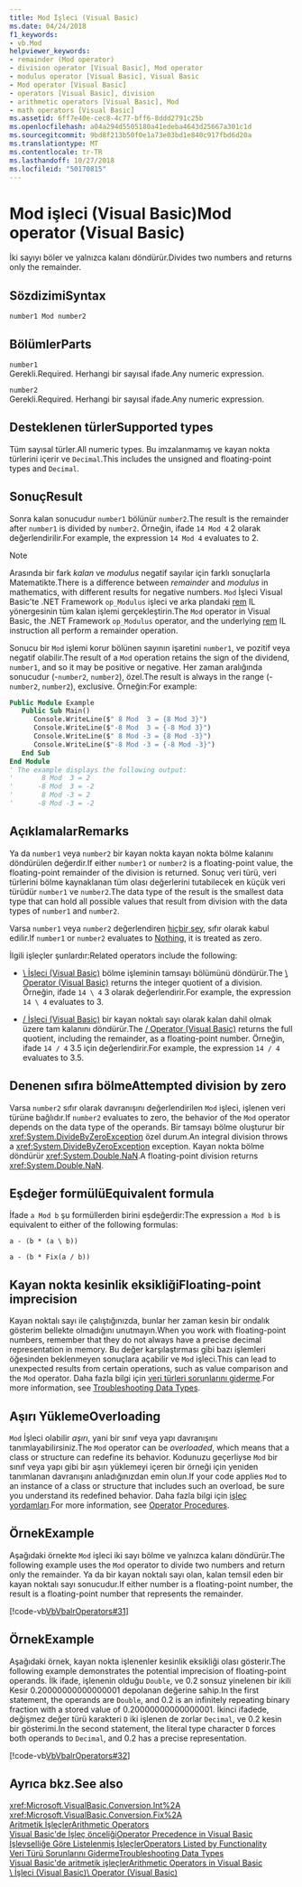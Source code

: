 ```yaml
---
title: Mod İşleci (Visual Basic)
ms.date: 04/24/2018
f1_keywords:
- vb.Mod
helpviewer_keywords:
- remainder (Mod operator)
- division operator [Visual Basic], Mod operator
- modulus operator [Visual Basic], Visual Basic
- Mod operator [Visual Basic]
- operators [Visual Basic], division
- arithmetic operators [Visual Basic], Mod
- math operators [Visual Basic]
ms.assetid: 6ff7e40e-cec8-4c77-bff6-8ddd2791c25b
ms.openlocfilehash: a04a294d5505180a41edeba4643d25667a301c1d
ms.sourcegitcommit: 9bd8f213b50f0e1a73e03bd1e840c917fbd6d20a
ms.translationtype: MT
ms.contentlocale: tr-TR
ms.lasthandoff: 10/27/2018
ms.locfileid: "50170815"
---
```

# <a name="mod-operator-visual-basic"></a><span data-ttu-id="c4661-102">Mod işleci (Visual Basic)</span><span class="sxs-lookup"><span data-stu-id="c4661-102">Mod operator (Visual Basic)</span></span>
<span data-ttu-id="c4661-103">İki sayıyı böler ve yalnızca kalanı döndürür.</span><span class="sxs-lookup"><span data-stu-id="c4661-103">Divides two numbers and returns only the remainder.</span></span>  
  
## <a name="syntax"></a><span data-ttu-id="c4661-104">Sözdizimi</span><span class="sxs-lookup"><span data-stu-id="c4661-104">Syntax</span></span>  
  
```  
number1 Mod number2  
```  
  
## <a name="parts"></a><span data-ttu-id="c4661-105">Bölümler</span><span class="sxs-lookup"><span data-stu-id="c4661-105">Parts</span></span>  
 `number1`  
 <span data-ttu-id="c4661-106">Gerekli.</span><span class="sxs-lookup"><span data-stu-id="c4661-106">Required.</span></span> <span data-ttu-id="c4661-107">Herhangi bir sayısal ifade.</span><span class="sxs-lookup"><span data-stu-id="c4661-107">Any numeric expression.</span></span>  
  
 `number2`  
 <span data-ttu-id="c4661-108">Gerekli.</span><span class="sxs-lookup"><span data-stu-id="c4661-108">Required.</span></span> <span data-ttu-id="c4661-109">Herhangi bir sayısal ifade.</span><span class="sxs-lookup"><span data-stu-id="c4661-109">Any numeric expression.</span></span>  
  
## <a name="supported-types"></a><span data-ttu-id="c4661-110">Desteklenen türler</span><span class="sxs-lookup"><span data-stu-id="c4661-110">Supported types</span></span>  
 <span data-ttu-id="c4661-111">Tüm sayısal türler.</span><span class="sxs-lookup"><span data-stu-id="c4661-111">All numeric types.</span></span> <span data-ttu-id="c4661-112">Bu imzalanmamış ve kayan nokta türlerini içerir ve `Decimal`.</span><span class="sxs-lookup"><span data-stu-id="c4661-112">This includes the unsigned and floating-point types and `Decimal`.</span></span>  
  
## <a name="result"></a><span data-ttu-id="c4661-113">Sonuç</span><span class="sxs-lookup"><span data-stu-id="c4661-113">Result</span></span>

<span data-ttu-id="c4661-114">Sonra kalan sonucudur `number1` bölünür `number2`.</span><span class="sxs-lookup"><span data-stu-id="c4661-114">The result is the remainder after `number1` is divided by `number2`.</span></span> <span data-ttu-id="c4661-115">Örneğin, ifade `14 Mod 4` 2 olarak değerlendirilir.</span><span class="sxs-lookup"><span data-stu-id="c4661-115">For example, the expression `14 Mod 4` evaluates to 2.</span></span>  

> [!NOTE]
> <span data-ttu-id="c4661-116">Arasında bir fark *kalan* ve *modulus* negatif sayılar için farklı sonuçlarla Matematikte.</span><span class="sxs-lookup"><span data-stu-id="c4661-116">There is a difference between *remainder* and *modulus* in mathematics, with different results for negative numbers.</span></span> <span data-ttu-id="c4661-117">`Mod` İşleci Visual Basic'te .NET Framework `op_Modulus` işleci ve arka plandaki [rem](<xref:System.Reflection.Emit.OpCodes.Rem>) IL yönergesinin tüm kalan işlemi gerçekleştirin.</span><span class="sxs-lookup"><span data-stu-id="c4661-117">The `Mod` operator in Visual Basic, the .NET Framework `op_Modulus` operator, and the underlying [rem](<xref:System.Reflection.Emit.OpCodes.Rem>) IL instruction all perform a remainder operation.</span></span>

<span data-ttu-id="c4661-118">Sonucu bir `Mod` işlemi korur bölünen sayının işaretini `number1`, ve pozitif veya negatif olabilir.</span><span class="sxs-lookup"><span data-stu-id="c4661-118">The result of a `Mod` operation retains the sign of the dividend, `number1`, and so it may be positive or negative.</span></span> <span data-ttu-id="c4661-119">Her zaman aralığında sonucudur (-`number2`, `number2`), özel.</span><span class="sxs-lookup"><span data-stu-id="c4661-119">The result is always in the range (-`number2`, `number2`), exclusive.</span></span> <span data-ttu-id="c4661-120">Örneğin:</span><span class="sxs-lookup"><span data-stu-id="c4661-120">For example:</span></span>

```vb
Public Module Example
   Public Sub Main()
      Console.WriteLine($" 8 Mod  3 = {8 Mod 3}")
      Console.WriteLine($"-8 Mod  3 = {-8 Mod 3}")
      Console.WriteLine($" 8 Mod -3 = {8 Mod -3}")
      Console.WriteLine($"-8 Mod -3 = {-8 Mod -3}")
   End Sub
End Module
' The example displays the following output:
'       8 Mod  3 = 2
'      -8 Mod  3 = -2
'       8 Mod -3 = 2
'      -8 Mod -3 = -2
```

## <a name="remarks"></a><span data-ttu-id="c4661-121">Açıklamalar</span><span class="sxs-lookup"><span data-stu-id="c4661-121">Remarks</span></span>  
 <span data-ttu-id="c4661-122">Ya da `number1` veya `number2` bir kayan nokta kayan nokta bölme kalanını döndürülen değerdir.</span><span class="sxs-lookup"><span data-stu-id="c4661-122">If either `number1` or `number2` is a floating-point value, the floating-point remainder of the division is returned.</span></span> <span data-ttu-id="c4661-123">Sonuç veri türü, veri türlerini bölme kaynaklanan tüm olası değerlerini tutabilecek en küçük veri türüdür `number1` ve `number2`.</span><span class="sxs-lookup"><span data-stu-id="c4661-123">The data type of the result is the smallest data type that can hold all possible values that result from division with the data types of `number1` and `number2`.</span></span>  
  
 <span data-ttu-id="c4661-124">Varsa `number1` veya `number2` değerlendiren [hiçbir şey](../../../visual-basic/language-reference/nothing.md), sıfır olarak kabul edilir.</span><span class="sxs-lookup"><span data-stu-id="c4661-124">If `number1` or `number2` evaluates to [Nothing](../../../visual-basic/language-reference/nothing.md), it is treated as zero.</span></span>  
  
 <span data-ttu-id="c4661-125">İlgili işleçler şunlardır:</span><span class="sxs-lookup"><span data-stu-id="c4661-125">Related operators include the following:</span></span>  
  
-   <span data-ttu-id="c4661-126">[\ İşleci (Visual Basic)](../../../visual-basic/language-reference/operators/integer-division-operator.md) bölme işleminin tamsayı bölümünü döndürür.</span><span class="sxs-lookup"><span data-stu-id="c4661-126">The [\ Operator (Visual Basic)](../../../visual-basic/language-reference/operators/integer-division-operator.md) returns the integer quotient of a division.</span></span> <span data-ttu-id="c4661-127">Örneğin, ifade `14 \ 4` 3 olarak değerlendirir.</span><span class="sxs-lookup"><span data-stu-id="c4661-127">For example, the expression `14 \ 4` evaluates to 3.</span></span>  
  
-   <span data-ttu-id="c4661-128">[/ İşleci (Visual Basic)](../../../visual-basic/language-reference/operators/floating-point-division-operator.md) bir kayan noktalı sayı olarak kalan dahil olmak üzere tam kalanını döndürür.</span><span class="sxs-lookup"><span data-stu-id="c4661-128">The [/ Operator (Visual Basic)](../../../visual-basic/language-reference/operators/floating-point-division-operator.md) returns the full quotient, including the remainder, as a floating-point number.</span></span> <span data-ttu-id="c4661-129">Örneğin, ifade `14 / 4` 3.5 için değerlendirir.</span><span class="sxs-lookup"><span data-stu-id="c4661-129">For example, the expression `14 / 4` evaluates to 3.5.</span></span>  
  
## <a name="attempted-division-by-zero"></a><span data-ttu-id="c4661-130">Denenen sıfıra bölme</span><span class="sxs-lookup"><span data-stu-id="c4661-130">Attempted division by zero</span></span>  
 <span data-ttu-id="c4661-131">Varsa `number2` sıfır olarak davranışını değerlendirilen `Mod` işleci, işlenen veri türüne bağlıdır.</span><span class="sxs-lookup"><span data-stu-id="c4661-131">If `number2` evaluates to zero, the behavior of the `Mod` operator depends on the data type of the operands.</span></span> <span data-ttu-id="c4661-132">Bir tamsayı bölme oluşturur bir <xref:System.DivideByZeroException> özel durum.</span><span class="sxs-lookup"><span data-stu-id="c4661-132">An integral division throws a <xref:System.DivideByZeroException> exception.</span></span> <span data-ttu-id="c4661-133">Kayan nokta bölme döndürür <xref:System.Double.NaN>.</span><span class="sxs-lookup"><span data-stu-id="c4661-133">A floating-point division returns <xref:System.Double.NaN>.</span></span>  
  
## <a name="equivalent-formula"></a><span data-ttu-id="c4661-134">Eşdeğer formülü</span><span class="sxs-lookup"><span data-stu-id="c4661-134">Equivalent formula</span></span>  
 <span data-ttu-id="c4661-135">İfade `a Mod b` şu formüllerden birini eşdeğerdir:</span><span class="sxs-lookup"><span data-stu-id="c4661-135">The expression `a Mod b` is equivalent to either of the following formulas:</span></span>  
  
 `a - (b * (a \ b))`  
  
 `a - (b * Fix(a / b))`  
  
## <a name="floating-point-imprecision"></a><span data-ttu-id="c4661-136">Kayan nokta kesinlik eksikliği</span><span class="sxs-lookup"><span data-stu-id="c4661-136">Floating-point imprecision</span></span>  
 <span data-ttu-id="c4661-137">Kayan noktalı sayı ile çalıştığınızda, bunlar her zaman kesin bir ondalık gösterim bellekte olmadığını unutmayın.</span><span class="sxs-lookup"><span data-stu-id="c4661-137">When you work with floating-point numbers, remember that they do not always have a precise decimal representation in memory.</span></span> <span data-ttu-id="c4661-138">Bu değer karşılaştırması gibi bazı işlemleri öğesinden beklenmeyen sonuçlara açabilir ve `Mod` işleci.</span><span class="sxs-lookup"><span data-stu-id="c4661-138">This can lead to unexpected results from certain operations, such as value comparison and the `Mod` operator.</span></span> <span data-ttu-id="c4661-139">Daha fazla bilgi için [veri türleri sorunlarını giderme](../../../visual-basic/programming-guide/language-features/data-types/troubleshooting-data-types.md).</span><span class="sxs-lookup"><span data-stu-id="c4661-139">For more information, see [Troubleshooting Data Types](../../../visual-basic/programming-guide/language-features/data-types/troubleshooting-data-types.md).</span></span>  
  
## <a name="overloading"></a><span data-ttu-id="c4661-140">Aşırı Yükleme</span><span class="sxs-lookup"><span data-stu-id="c4661-140">Overloading</span></span>  
 <span data-ttu-id="c4661-141">`Mod` İşleci olabilir *aşırı*, yani bir sınıf veya yapı davranışını tanımlayabilirsiniz.</span><span class="sxs-lookup"><span data-stu-id="c4661-141">The `Mod` operator can be *overloaded*, which means that a class or structure can redefine its behavior.</span></span> <span data-ttu-id="c4661-142">Kodunuzu geçerliyse `Mod` bir sınıf veya yapı gibi bir aşırı yüklemeyi içeren bir örneği için yeniden tanımlanan davranışını anladığınızdan emin olun.</span><span class="sxs-lookup"><span data-stu-id="c4661-142">If your code applies `Mod` to an instance of a class or structure that includes such an overload, be sure you understand its redefined behavior.</span></span> <span data-ttu-id="c4661-143">Daha fazla bilgi için [işleç yordamları](../../../visual-basic/programming-guide/language-features/procedures/operator-procedures.md).</span><span class="sxs-lookup"><span data-stu-id="c4661-143">For more information, see [Operator Procedures](../../../visual-basic/programming-guide/language-features/procedures/operator-procedures.md).</span></span>  
  
## <a name="example"></a><span data-ttu-id="c4661-144">Örnek</span><span class="sxs-lookup"><span data-stu-id="c4661-144">Example</span></span>  
 <span data-ttu-id="c4661-145">Aşağıdaki örnekte `Mod` işleci iki sayı bölme ve yalnızca kalanı döndürür.</span><span class="sxs-lookup"><span data-stu-id="c4661-145">The following example uses the `Mod` operator to divide two numbers and return only the remainder.</span></span> <span data-ttu-id="c4661-146">Ya da bir kayan noktalı sayı olan, kalan temsil eden bir kayan noktalı sayı sonucudur.</span><span class="sxs-lookup"><span data-stu-id="c4661-146">If either number is a floating-point number, the result is a floating-point number that represents the remainder.</span></span>  
  
 [!code-vb[VbVbalrOperators#31](../../../visual-basic/language-reference/operators/codesnippet/VisualBasic/mod-operator_1.vb)]  
  
## <a name="example"></a><span data-ttu-id="c4661-147">Örnek</span><span class="sxs-lookup"><span data-stu-id="c4661-147">Example</span></span>  
 <span data-ttu-id="c4661-148">Aşağıdaki örnek, kayan nokta işlenenler kesinlik eksikliği olası gösterir.</span><span class="sxs-lookup"><span data-stu-id="c4661-148">The following example demonstrates the potential imprecision of floating-point operands.</span></span> <span data-ttu-id="c4661-149">İlk ifade, işlenenin olduğu `Double`, ve 0.2 sonsuz yinelenen bir ikili Kesir 0.20000000000000001 depolanan değerine sahip.</span><span class="sxs-lookup"><span data-stu-id="c4661-149">In the first statement, the operands are `Double`, and 0.2 is an infinitely repeating binary fraction with a stored value of 0.20000000000000001.</span></span> <span data-ttu-id="c4661-150">İkinci ifadede, değişmez değer türü karakteri `D` iki işlenen de zorlar `Decimal`, ve 0.2 kesin bir gösterimi.</span><span class="sxs-lookup"><span data-stu-id="c4661-150">In the second statement, the literal type character `D` forces both operands to `Decimal`, and 0.2 has a precise representation.</span></span>  
  
 [!code-vb[VbVbalrOperators#32](../../../visual-basic/language-reference/operators/codesnippet/VisualBasic/mod-operator_2.vb)]  
  
## <a name="see-also"></a><span data-ttu-id="c4661-151">Ayrıca bkz.</span><span class="sxs-lookup"><span data-stu-id="c4661-151">See also</span></span>  
 <xref:Microsoft.VisualBasic.Conversion.Int%2A>  
 <xref:Microsoft.VisualBasic.Conversion.Fix%2A>  
 [<span data-ttu-id="c4661-152">Aritmetik İşleçler</span><span class="sxs-lookup"><span data-stu-id="c4661-152">Arithmetic Operators</span></span>](../../../visual-basic/language-reference/operators/arithmetic-operators.md)  
 [<span data-ttu-id="c4661-153">Visual Basic'de İşleç önceliği</span><span class="sxs-lookup"><span data-stu-id="c4661-153">Operator Precedence in Visual Basic</span></span>](../../../visual-basic/language-reference/operators/operator-precedence.md)  
 [<span data-ttu-id="c4661-154">İşlevselliğe Göre Listelenmiş İşleçler</span><span class="sxs-lookup"><span data-stu-id="c4661-154">Operators Listed by Functionality</span></span>](../../../visual-basic/language-reference/operators/operators-listed-by-functionality.md)  
 [<span data-ttu-id="c4661-155">Veri Türü Sorunlarını Giderme</span><span class="sxs-lookup"><span data-stu-id="c4661-155">Troubleshooting Data Types</span></span>](../../../visual-basic/programming-guide/language-features/data-types/troubleshooting-data-types.md)  
 [<span data-ttu-id="c4661-156">Visual Basic'de aritmetik işleçler</span><span class="sxs-lookup"><span data-stu-id="c4661-156">Arithmetic Operators in Visual Basic</span></span>](../../../visual-basic/programming-guide/language-features/operators-and-expressions/arithmetic-operators.md)  
 [<span data-ttu-id="c4661-157">\ İşleci (Visual Basic)</span><span class="sxs-lookup"><span data-stu-id="c4661-157">\ Operator (Visual Basic)</span></span>](../../../visual-basic/language-reference/operators/integer-division-operator.md)
